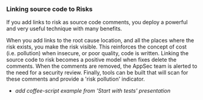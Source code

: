 ### Linking source code to Risks

If you add links to risk as source code comments, you deploy a powerful and very useful technique with many benefits.

When you add links to the root cause location, and all the places where the risk exists, you make the risk visible. This reinforces the concept of cost (i.e. pollution) when insecure, or poor quality, code is written.  Linking the source code to risk becomes a positive model when fixes delete the comments. When the comments are removed, the AppSec team is alerted to the need for a security review.  Finally, tools can be built that will scan for these comments and provide a 'risk pollution' indicator. 


* _add coffee-script example from 'Start with tests' presentation_
